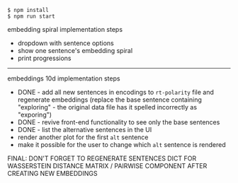     $ npm install
    $ npm run start

embedding spiral implementation steps

- dropdown with sentence options
- show one sentence's embedding spiral
- print progressions

---

embeddings 10d implementation steps

- DONE - add all new sentences in encodings to `rt-polarity` file and regenerate embeddings (replace the base sentence containing "exploring" - the original data file has it spelled incorrectly as "exporing")
- DONE - revive front-end functionality to see only the base sentences
- DONE - list the alternative sentences in the UI
- render another plot for the first `alt` sentence
- make it possible for the user to change which `alt` sentence is rendered

FINAL: DON'T FORGET TO REGENERATE SENTENCES DICT FOR WASSERSTEIN DISTANCE MATRIX / PAIRWISE COMPONENT AFTER CREATING NEW EMBEDDINGS
